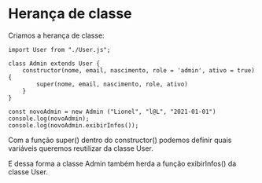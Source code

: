 # Herança de classe

Criamos a herança de classe:

    import User from "./User.js";

    class Admin extends User {
        constructor(nome, email, nascimento, role = 'admin', ativo = true) {
            super(nome, email, nascimento, role, ativo)
        }
    }

    const novoAdmin = new Admin ("Lionel", "l@L", "2021-01-01")
    console.log(novoAdmin);
    console.log(novoAdmin.exibirInfos());

Com a função super() dentro do constructor() podemos definir quais variáveis queremos reutilizar da classe User.

E dessa forma a classe Admin também herda a função exibirInfos() da classe User.
